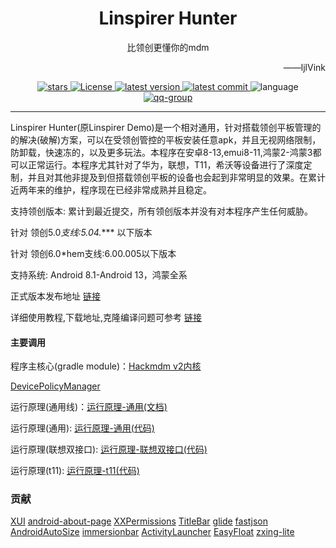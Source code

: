 
<div align="center">
    <h1 align="center">Linspirer Hunter</h1>
    <p>比领创更懂你的mdm</p>
    <p align="right">——ljlVink</p>
<div>
  <a href="https://github.com/ljlVink/LinspirerDemo/stargazers">
    <img src="https://img.shields.io/github/stars/ljlVink/LinspirerDemo?logo=github" alt="stars" />
  </a>
  <a href="https://github.com/ljlVink/LinspirerDemo/blob/main/LICENSE">
    <img src="https://img.shields.io/github/license/ljlVink/Linspirerdemo" alt="License" />
  </a>
  <a href="https://github.com/ljlVink/LinspirerDemo/releases">
    <img src="https://img.shields.io/github/v/release/ljlvink/LinspirerDemo?logo=github" alt="latest version" />
  </a>
  <a href="https://github.com/ljlVink/LinspirerDemo/commits/main">
    <img src="https://img.shields.io/github/last-commit/ljlVink/LinspirerDemo?logo=github" alt="latest commit" />
  </a>
  <a>
  <img src="https://img.shields.io/badge/language-java-green" alt="language" />
  </a>
</div>
<div>
  <a href="https://jq.qq.com/?_wv=1027&k=PxGBMxHV">
    <img src="https://img.shields.io/badge/QQgroup-join-red" alt="qq-group" />
  </a>
</div>
</div>

---

Linspirer Hunter(原Linspirer Demo)是一个相对通用，针对搭载领创平板管理的的解决(破解)方案，可以在受领创管控的平板安装任意apk，并且无视网络限制，防卸载，快速冻的，以及更多玩法。本程序在安卓8-13,emui8-11,鸿蒙2-鸿蒙3都可以正常运行。本程序尤其针对了华为，联想，T11，希沃等设备进行了深度定制，并且对其他非提及到但搭载领创平板的设备也会起到非常明显的效果。在累计近两年来的维护，程序现在已经非常成熟并且稳定。

支持领创版本: 累计到最近提交，所有领创版本并没有对本程序产生任何威胁。

针对 领创5.0*支线:5.04.**** 以下版本

针对 领创6.0*hem支线:6.00.005以下版本

支持系统: Android 8.1-Android 13，鸿蒙全系

正式版本发布地址 [链接](https://youngtoday.github.io)

详细使用教程,下载地址,克隆编译问题可参考 [链接](https://youngtoday.github.io)

#### 主要调用

程序主核心(gradle module)：[Hackmdm v2内核](https://github.com/ljlVink/HackMdm-core)

[DevicePolicyManager](https://developer.android.com/reference/android/app/admin/DevicePolicyManager)

运行原理(通用线)：[运行原理-通用(文档)](https://github.com/ljlVink/HackMdm-core/blob/main/%E9%9D%9E%E5%AE%98%E6%96%B9-%E9%A2%86%E5%88%9B%E5%B9%BF%E6%92%ADAPI%E6%8E%A5%E5%8F%A3%E6%96%87%E6%A1%A3.pdf)

运行原理(通用): [运行原理-通用(代码)](https://github.com/ljlVink/HackMdm-core/blob/main/src/main/java/com/ljlVink/core/hackmdm/v2/GenericMDM.java)

运行原理(联想双接口): [运行原理-联想双接口(代码)](https://github.com/ljlVink/HackMdm-core/tree/main/src/main/java/com/ljlVink/core/hackmdm/v2/Lenovo)

运行原理(t11): [运行原理-t11(代码)](https://github.com/ljlVink/HackMdm-core/blob/main/src/main/java/com/ljlVink/core/hackmdm/v2/Supi.java)

### 贡献

[XUI](https://github.com/xuexiangjys/XUI)
[android-about-page](https://github.com/medyo/android-about-page)
[XXPermissions](https://github.com/getActivity/XXPermissions)
[TitleBar](https://github.com/getActivity/TitleBar)
[glide](https://github.com/bumptech/glide)
[fastjson](https://github.com/alibaba/fastjson)
[AndroidAutoSize](https://github.com/JessYanCoding/AndroidAutoSize)
[immersionbar](https://github.com/gyf-dev/ImmersionBar)
[ActivityLauncher](https://github.com/butzist/ActivityLauncher)
[EasyFloat](https://github.com/princekin-f/EasyFloat)
[zxing-lite](https://github.com/jenly1314/ZXingLite/)

